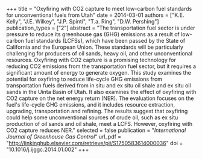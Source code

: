 +++
title = "Oxyfiring with CO2 capture to meet low-carbon fuel standards for unconventional fuels from Utah"
date = 2014-03-01
authors = ["K.E. Kelly", "J.E. Wilkey", "J.P. Spinti", "T.a. Ring", "D.W. Pershing"]
publication_types = ["2"]
abstract = "The transportation fuel sector is under pressure to reduce its greenhouse gas (GHG) emissions as a result of low-carbon fuel standards (LCFSs), which have been passed by the State of California and the European Union. These standards will be particularly challenging for producers of oil sands, heavy oil, and other unconventional resources. Oxyfiring with CO2 capture is a promising technology for reducing CO2 emissions from the transportation fuel sector, but it requires a significant amount of energy to generate oxygen. This study examines the potential for oxyfiring to reduce life-cycle GHG emissions from transportation fuels derived from in situ and ex situ oil shale and ex situ oil sands in the Uinta Basin of Utah. It also examines the effect of oxyfiring with CO2 capture on the net energy return (NER). The evaluation focuses on the fuel's life-cycle GHG emissions, and it includes resource extraction, upgrading, transportation and refining. The results suggest that oxyfiring could help some unconventional sources of crude oil, such as ex situ production of oil sands and oil shale, meet a LCFS. However, oxyfiring with CO2 capture reduces NER."
selected = false
publication = "*International Journal of Greenhouse Gas Control*"
url_pdf = "http://linkinghub.elsevier.com/retrieve/pii/S1750583614000036"
doi = "10.1016/j.ijggc.2014.01.002"
+++

